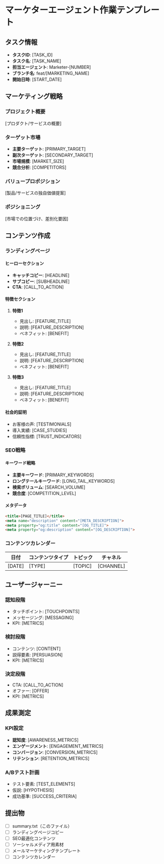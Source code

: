 # マーケターエージェント作業テンプレート

## タスク情報
- **タスクID**: [TASK_ID]
- **タスク名**: [TASK_NAME]
- **担当エージェント**: Marketer-[NUMBER]
- **ブランチ名**: feat/[MARKETING_NAME]
- **開始日時**: [START_DATE]

## マーケティング戦略

### プロジェクト概要
[プロダクト/サービスの概要]

### ターゲット市場
- **主要ターゲット**: [PRIMARY_TARGET]
- **副次ターゲット**: [SECONDARY_TARGET]
- **市場規模**: [MARKET_SIZE]
- **競合分析**: [COMPETITORS]

### バリュープロポジション
[製品/サービスの独自価値提案]

### ポジショニング
[市場での位置づけ、差別化要因]

## コンテンツ作成

### ランディングページ

#### ヒーローセクション
- **キャッチコピー**: [HEADLINE]
- **サブコピー**: [SUBHEADLINE]
- **CTA**: [CALL_TO_ACTION]

#### 特徴セクション
1. **特徴1**
   - 見出し: [FEATURE_TITLE]
   - 説明: [FEATURE_DESCRIPTION]
   - ベネフィット: [BENEFIT]

2. **特徴2**
   - 見出し: [FEATURE_TITLE]
   - 説明: [FEATURE_DESCRIPTION]
   - ベネフィット: [BENEFIT]

3. **特徴3**
   - 見出し: [FEATURE_TITLE]
   - 説明: [FEATURE_DESCRIPTION]
   - ベネフィット: [BENEFIT]

#### 社会的証明
- お客様の声: [TESTIMONIALS]
- 導入実績: [CASE_STUDIES]
- 信頼性指標: [TRUST_INDICATORS]

### SEO戦略

#### キーワード戦略
- **主要キーワード**: [PRIMARY_KEYWORDS]
- **ロングテールキーワード**: [LONG_TAIL_KEYWORDS]
- **検索ボリューム**: [SEARCH_VOLUME]
- **競合度**: [COMPETITION_LEVEL]

#### メタデータ
```html
<title>[PAGE_TITLE]</title>
<meta name="description" content="[META_DESCRIPTION]">
<meta property="og:title" content="[OG_TITLE]">
<meta property="og:description" content="[OG_DESCRIPTION]">
```

### コンテンツカレンダー
| 日付 | コンテンツタイプ | トピック | チャネル |
|------|-----------------|----------|----------|
| [DATE] | [TYPE] | [TOPIC] | [CHANNEL] |

## ユーザージャーニー

### 認知段階
- タッチポイント: [TOUCHPOINTS]
- メッセージング: [MESSAGING]
- KPI: [METRICS]

### 検討段階
- コンテンツ: [CONTENT]
- 説得要素: [PERSUASION]
- KPI: [METRICS]

### 決定段階
- CTA: [CALL_TO_ACTION]
- オファー: [OFFER]
- KPI: [METRICS]

## 成果測定

### KPI設定
- **認知度**: [AWARENESS_METRICS]
- **エンゲージメント**: [ENGAGEMENT_METRICS]
- **コンバージョン**: [CONVERSION_METRICS]
- **リテンション**: [RETENTION_METRICS]

### A/Bテスト計画
- テスト要素: [TEST_ELEMENTS]
- 仮説: [HYPOTHESIS]
- 成功基準: [SUCCESS_CRITERIA]

## 提出物
- [ ] summary.txt（このファイル）
- [ ] ランディングページコピー
- [ ] SEO最適化コンテンツ
- [ ] ソーシャルメディア用素材
- [ ] メールマーケティングテンプレート
- [ ] コンテンツカレンダー
